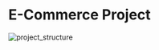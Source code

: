 # E-Commerce Project

![project_structure](https://github.com/Tungstic/next-js-ecommerce-store/assets/115181901/cd1621ea-34fb-44d5-ad8b-d5317f5bb186)
